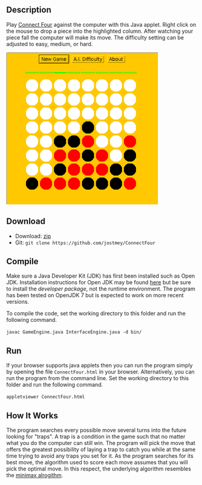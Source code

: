 ## Description

Play [Connect Four](https://en.wikipedia.org/wiki/Connect_Four) against the computer with this Java applet. Right click on the mouse to drop a piece into the highlighted column. After watching your piece fall the computer will make its move. The difficulty setting can be adjusted to easy, medium, or hard.

![alt text](img/Screenshot.png "Screenshot of Applet")

## Download

* Download: [zip](https://github.com/jostmey/ConnectFour/zipball/master)
* Git: `git clone https://github.com/jostmey/ConnectFour`

## Compile

Make sure a Java Developer Kit (JDK) has first been installed such as Open JDK. Installation instructions for Open JDK may be found [here](http://openjdk.java.net/install/) but be sure to install the *developer package*, not the runtime environment. The program has been tested on OpenJDK 7 but is expected to work on more recent versions.

To compile the code, set the working directory to this folder and run the following command.

`javac GameEngine.java InterfaceEngine.java -d bin/`

## Run

If your browser supports java applets then you can run the program simply by opening the file `ConnectFour.html` in your browser. Alternatively, you can run the program from the command line. Set the working directory to this folder and run the following command.

`appletviewer ConnectFour.html`

## How It Works

The program searches every possible move several turns into the future looking for "traps". A trap is a condition in the game such that no matter what you do the computer can still win. The program will pick the move that offers the greatest possibility of laying a trap to catch you while at the same time trying to avoid any traps you set for it. As the program searches for its best move, the algorithm used to score each move assumes that you will pick the optimal move. In this respect, the underlying algorithm resembles the [minimax alrogithm](https://en.wikipedia.org/wiki/Minimax).
